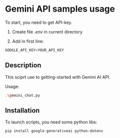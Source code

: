 # Gemini API samples usage

To start, you need to get API-key.

1) Create file *.env* in current directory

2) Add in first line:

```python
GOOGLE_API_KEY=YOUR_API_KEY
```

## Description

This sciprt use to getting-started with Gemini AI API.

Usage:

```bash
.\gemini_chat.py
```

## Installation

To launch scripts, you need some python libs:

```bash
pip install google-generativeai python-dotenv
```